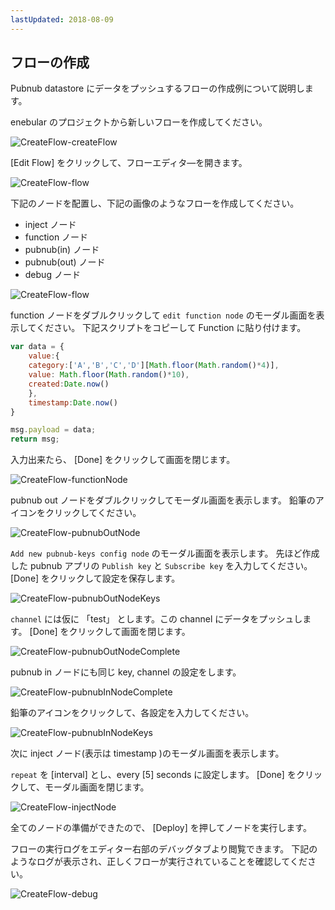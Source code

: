 ```yaml
---
lastUpdated: 2018-08-09
---
```


## フローの作成

Pubnub datastore にデータをプッシュするフローの作成例について説明します。 

enebular のプロジェクトから新しいフローを作成してください。

![CreateFlow-createFlow](./../../../../img/InfoMotion/DataSource/Pubnub/CreateFlow-createFlow.png)


[Edit Flow] をクリックして、フローエディタ―を開きます。

![CreateFlow-flow](./../../../../img/InfoMotion/DataSource/Pubnub/CreateFlow-flow.png)


下記のノードを配置し、下記の画像のようなフローを作成してください。

* inject ノード
* function ノード
* pubnub(in) ノード
* pubnub(out) ノード
* debug ノード

![CreateFlow-flow](./../../../../img/InfoMotion/DataSource/Pubnub/CreateFlow-flow.png)


function ノードをダブルクリックして `edit function node` のモーダル画面を表示してください。
下記スクリプトをコピーして Function に貼り付けます。

```javascript
var data = {
	value:{
    category:['A','B','C','D'][Math.floor(Math.random()*4)],
    value: Math.floor(Math.random()*10),
    created:Date.now()
	},
	timestamp:Date.now()
}

msg.payload = data; 
return msg;
```

入力出来たら、 [Done] をクリックして画面を閉じます。

![CreateFlow-functionNode](./../../../../img/InfoMotion/DataSource/Pubnub/CreateFlow-functionNode.png)


pubnub out ノードをダブルクリックしてモーダル画面を表示します。
鉛筆のアイコンをクリックしてください。

![CreateFlow-pubnubOutNode](./../../../../img/InfoMotion/DataSource/Pubnub/CreateFlow-pubnubOutNode.png)


`Add new pubnub-keys config node` のモーダル画面を表示します。
先ほど作成した pubnub アプリの `Publish key` と `Subscribe key` を入力してください。
[Done] をクリックして設定を保存します。

![CreateFlow-pubnubOutNodeKeys](./../../../../img/InfoMotion/DataSource/Pubnub/CreateFlow-pubnubOutNodeKeys.png)



`channel` には仮に 「test」 とします。この channel にデータをプッシュします。
[Done] をクリックして画面を閉じます。

![CreateFlow-pubnubOutNodeComplete](./../../../../img/InfoMotion/DataSource/Pubnub/CreateFlow-pubnubOutNodeComplete.png)


pubnub in ノードにも同じ key, channel の設定をします。

![CreateFlow-pubnubInNodeComplete](./../../../../img/InfoMotion/DataSource/Pubnub/CreateFlow-pubnubInNodeComplete.png)


鉛筆のアイコンをクリックして、各設定を入力してください。

![CreateFlow-pubnubInNodeKeys](./../../../../img/InfoMotion/DataSource/Pubnub/CreateFlow-pubnubInNodeKeys.png)


次に inject ノード(表示は timestamp )のモーダル画面を表示します。

 `repeat` を [interval] とし、every [5] seconds に設定します。
 [Done] をクリックして、モーダル画面を閉じます。

![CreateFlow-injectNode](./../../../../img/InfoMotion/DataSource/Pubnub/CreateFlow-injectNode.png)



全てのノードの準備ができたので、 [Deploy] を押してノードを実行します。

フローの実行ログをエディター右部のデバッグタブより閲覧できます。
下記のようなログが表示され、正しくフローが実行されていることを確認してください。

![CreateFlow-debug](./../../../../img/InfoMotion/DataSource/Pubnub/CreateFlow-debug.png)

